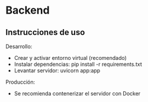 # Backend
## Instrucciones de uso

Desarrollo:
- Crear y activar entorno virtual (recomendado)
- Instalar dependencias: pip install -r requirements.txt
- Levantar servidor: uvicorn app:app

Producción:
- Se recomienda contenerizar el servidor con Docker